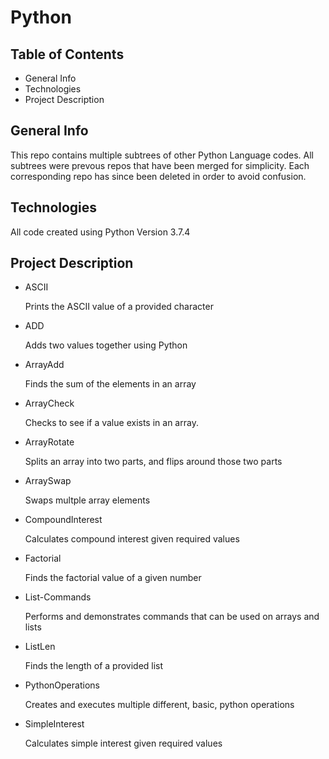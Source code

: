 # Python

## Table of Contents
* General Info
* Technologies
* Project Description

## General Info
This repo contains multiple subtrees of other Python Language codes. 
All subtrees were prevous repos that have been merged for simplicity. 
Each corresponding repo has since been deleted in order to avoid 
confusion. 


## Technologies
All code created using Python Version 3.7.4


## Project Description
* ASCII

   Prints the ASCII value of a provided character
* ADD

   Adds two values together using Python
* ArrayAdd

   Finds the sum of the elements in an array
* ArrayCheck

   Checks to see if a value exists in an array.
* ArrayRotate

   Splits an array into two parts, and flips around those two parts
* ArraySwap

   Swaps multple array elements
* CompoundInterest

   Calculates compound interest given required values
* Factorial

   Finds the factorial value of a given number
* List-Commands

   Performs and demonstrates commands that can be used on arrays and lists
* ListLen

   Finds the length of a provided list
* PythonOperations

   Creates and executes multiple different, basic, python operations
* SimpleInterest

   Calculates simple interest given required values
